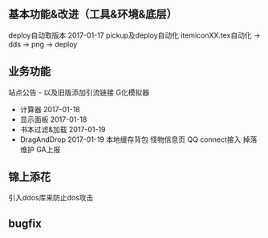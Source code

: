 ## 基本功能&改进（工具&环境&底层）
deploy自动取版本 2017-01-17
pickup及deploy自动化
itemiconXX.tex自动化 -> dds -> png -> deploy

## 业务功能
站点公告 - 以及旧版添加引流链接
G化模拟器
* 计算器  2017-01-18
* 显示面板 2017-01-18
* 书本过滤&加载 2017-01-19
* DragAndDrop 2017-01-19
本地缓存背包
怪物信息页
QQ connect接入
掉落维护
GA上报

## 锦上添花
引入ddos库来防止dos攻击

## bugfix